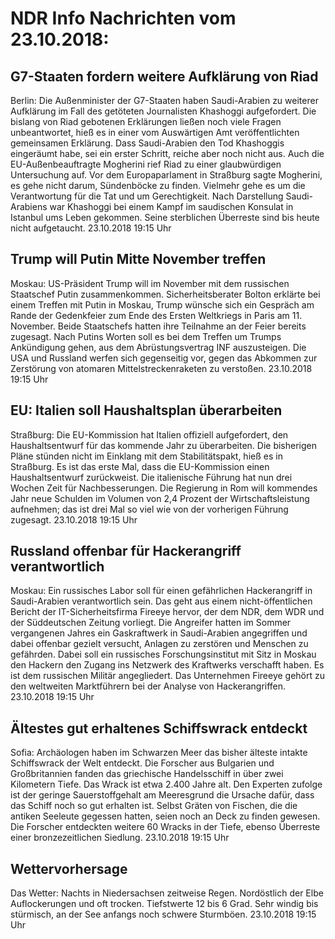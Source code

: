 # NDR Info Nachrichten vom 23.10.2018:


## G7-Staaten fordern weitere Aufklärung von Riad
Berlin: Die Außenminister der G7-Staaten haben Saudi-Arabien zu weiterer Aufklärung im Fall des getöteten Journalisten Khashoggi aufgefordert. Die bislang von Riad gebotenen Erklärungen ließen noch viele Fragen unbeantwortet, hieß es in einer vom Auswärtigen Amt veröffentlichten gemeinsamen Erklärung. Dass Saudi-Arabien den Tod Khashoggis eingeräumt habe, sei ein erster Schritt, reiche aber noch nicht aus. Auch die EU-Außenbeauftragte Mogherini rief Riad zu einer glaubwürdigen Untersuchung auf. Vor dem Europaparlament in Straßburg sagte Mogherini, es gehe nicht darum, Sündenböcke zu finden. Vielmehr gehe es um die Verantwortung für die Tat und um Gerechtigkeit. Nach Darstellung Saudi-Arabiens war Khashoggi bei einem Kampf im saudischen Konsulat in Istanbul ums Leben gekommen. Seine sterblichen Überreste sind bis heute nicht aufgetaucht. 23.10.2018 19:15 Uhr 

## Trump will Putin Mitte November treffen
Moskau: US-Präsident Trump will im November mit dem russischen Staatschef Putin zusammenkommen. Sicherheitsberater Bolton erklärte bei einem Treffen mit Putin in Moskau, Trump wünsche sich ein Gespräch am Rande der Gedenkfeier zum Ende des Ersten Weltkriegs in Paris am 11. November. Beide Staatschefs hatten ihre Teilnahme an der Feier bereits zugesagt. Nach Putins Worten soll es bei dem Treffen um Trumps Ankündigung gehen, aus dem Abrüstungsvertrag INF auszusteigen. Die USA und Russland werfen sich gegenseitig vor, gegen das Abkommen zur Zerstörung von atomaren Mittelstreckenraketen zu verstoßen. 23.10.2018 19:15 Uhr 

## EU: Italien soll Haushaltsplan überarbeiten
Straßburg:	Die EU-Kommission hat Italien offiziell aufgefordert, den Haushaltsentwurf für das kommende Jahr zu überarbeiten. Die bisherigen Pläne stünden nicht im Einklang mit dem Stabilitätspakt, hieß es in Straßburg. Es ist das erste Mal, dass die EU-Kommission einen Haushaltsentwurf zurückweist. Die italienische Führung hat nun drei Wochen Zeit für Nachbesserungen. Die Regierung in Rom will kommendes Jahr neue Schulden im Volumen von 2,4 Prozent der Wirtschaftsleistung aufnehmen; das ist drei Mal so viel wie von der vorherigen Führung zugesagt. 23.10.2018 19:15 Uhr 

## Russland offenbar für Hackerangriff verantwortlich
Moskau: Ein russisches Labor soll für einen gefährlichen Hackerangriff in Saudi-Arabien verantwortlich sein. Das geht aus einem nicht-öffentlichen Bericht der IT-Sicherheitsfirma Fireeye hervor, der dem NDR, dem WDR und der Süddeutschen Zeitung vorliegt. Die Angreifer hatten im Sommer vergangenen Jahres ein Gaskraftwerk in Saudi-Arabien angegriffen und dabei offenbar gezielt versucht, Anlagen zu zerstören und Menschen zu gefährden. Dabei soll ein russisches Forschungsinstitut mit Sitz in Moskau den Hackern den Zugang ins Netzwerk des Kraftwerks verschafft haben. Es ist dem russischen Militär angegliedert. Das Unternehmen Fireeye gehört zu den weltweiten Marktführern bei der Analyse von Hackerangriffen. 23.10.2018 19:15 Uhr 

## Ältestes gut erhaltenes Schiffswrack entdeckt
Sofia: Archäologen haben im Schwarzen Meer das bisher älteste intakte Schiffswrack der Welt entdeckt. Die Forscher aus Bulgarien und Großbritannien fanden das griechische Handelsschiff in über zwei Kilometern Tiefe. Das Wrack ist etwa 2.400 Jahre alt. Den Experten zufolge ist der geringe Sauerstoffgehalt am Meeresgrund die Ursache dafür, dass das Schiff noch so gut erhalten ist. Selbst Gräten von Fischen, die die antiken Seeleute gegessen hatten, seien noch an Deck zu finden gewesen. Die Forscher entdeckten weitere 60 Wracks in der Tiefe, ebenso Überreste einer bronzezeitlichen Siedlung. 23.10.2018 19:15 Uhr 

## Wettervorhersage
Das Wetter:
Nachts in Niedersachsen zeitweise Regen. Nordöstlich der Elbe
Auflockerungen und oft trocken. Tiefstwerte 12 bis 6 Grad. Sehr windig bis stürmisch, an der See anfangs noch schwere Sturmböen. 23.10.2018 19:15 Uhr 
